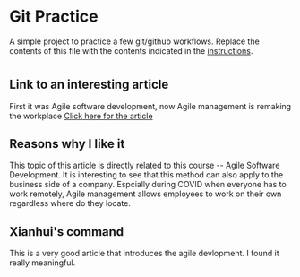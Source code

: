 # Git Practice
A simple project to practice a few git/github workflows.  Replace the contents of this file with the contents indicated in the [instructions](./instructions.md).



#

## Link to an interesting article
First it was Agile software development, now Agile management is remaking the workplace
[Click here for the article](https://www.zdnet.com/article/first-it-was-agile-software-development-now-agile-management-is-remaking-the-workplace/)



## Reasons why I like it
This topic of this article is directly related to this course -- Agile Software Development. It is interesting to see that this method can also apply to the business side of a company. Espcially during COVID when everyone has to work remotely, Agile management allows employees to work on their own regardless where do they locate. 



## Xianhui's command
This is a very good article that introduces the agile devlopment. I found it really meaningful. 
